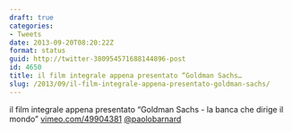 ```yaml
---
draft: true
categories:
- Tweets
date: 2013-09-20T08:20:22Z
format: status
guid: http://twitter-380954571688144896-post
id: 4650
title: il film integrale appena presentato “Goldman Sachs…
slug: /2013/09/il-film-integrale-appena-presentato-goldman-sachs/
---
```


il film integrale appena presentato “Goldman Sachs - la banca che dirige il mondo” [vimeo.com/49904381](http://vimeo.com/49904381) [@paolobarnard](http://twitter.com/paolobarnard)